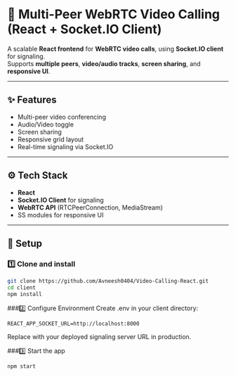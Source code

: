 # 🎥 Multi-Peer WebRTC Video Calling (React + Socket.IO Client)

A scalable **React frontend** for **WebRTC video calls**, using **Socket.IO client** for signaling.  
Supports **multiple peers**, **video/audio tracks**, **screen sharing**, and **responsive UI**.

---

## ✨ Features

- Multi-peer video conferencing  
- Audio/Video toggle  
- Screen sharing  
- Responsive grid layout  
- Real-time signaling via Socket.IO  

---

## ⚙️ Tech Stack

- **React**  
- **Socket.IO Client** for signaling  
- **WebRTC API** (RTCPeerConnection, MediaStream)  
-  SS modules for responsive UI  

---

## 🚀 Setup

### 1️⃣ Clone and install
```bash
git clone https://github.com/Avneesh0404/Video-Calling-React.git
cd client
npm install
```

###2️⃣ Configure Environment
Create .env in your client directory:

```env
REACT_APP_SOCKET_URL=http://localhost:8000
```
Replace with your deployed signaling server URL in production.

###3️⃣ Start the app
```bash
npm start
```
